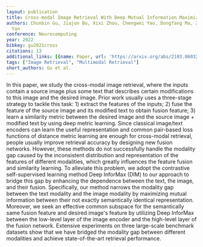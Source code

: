 ```yaml
---
layout: publication
title: Cross-modal Image Retrieval With Deep Mutual Information Maximization
authors: Chunbin Gu, Jiajun Bu, Xixi Zhou, Chengwei Yao, Dongfang Ma, Zhi Yu, Xifeng
  Yan
conference: Neurocomputing
year: 2022
bibkey: gu2021cross
citations: 13
additional_links: [{name: Paper, url: 'https://arxiv.org/abs/2103.06032'}]
tags: ["Image Retrieval", "Multimodal Retrieval"]
short_authors: Gu et al.
---
```

In this paper, we study the cross-modal image retrieval, where the inputs
contain a source image plus some text that describes certain modifications to
this image and the desired image. Prior work usually uses a three-stage
strategy to tackle this task: 1) extract the features of the inputs; 2) fuse
the feature of the source image and its modified text to obtain fusion feature;
3) learn a similarity metric between the desired image and the source image +
modified text by using deep metric learning. Since classical image/text
encoders can learn the useful representation and common pair-based loss
functions of distance metric learning are enough for cross-modal retrieval,
people usually improve retrieval accuracy by designing new fusion networks.
However, these methods do not successfully handle the modality gap caused by
the inconsistent distribution and representation of the features of different
modalities, which greatly influences the feature fusion and similarity
learning. To alleviate this problem, we adopt the contrastive self-supervised
learning method Deep InforMax (DIM) to our approach to bridge this gap by
enhancing the dependence between the text, the image, and their fusion.
Specifically, our method narrows the modality gap between the text modality and
the image modality by maximizing mutual information between their not exactly
semantically identical representation. Moreover, we seek an effective common
subspace for the semantically same fusion feature and desired image's feature
by utilizing Deep InforMax between the low-level layer of the image encoder and
the high-level layer of the fusion network. Extensive experiments on three
large-scale benchmark datasets show that we have bridged the modality gap
between different modalities and achieve state-of-the-art retrieval
performance.